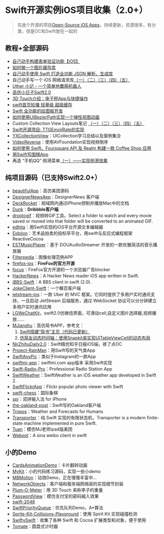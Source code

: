 # Swift开源实例iOS项目收集（2.0+）
> 先放个开源的项目[Open-Source iOS Apps][1]，持续更新，资源很多，有分类，但是OC和Swift放在一起的

## 教程+全部源码
- [自己动手构建表单验证功能【iOS】][2]
- [如何做一个图片缓存库][3]
- [自己动手使用 Swift 打造全功能 JSON 解析、生成库][4]
- 自己动手写一个 iOS 网络请求库[（一）][5][（二）][6][（三）][7][（四）][8][（五）][9]
- [Uther 小记 - 一个简单地蠢萌机器人][10]
- [高仿小日子Swift2.0][11]
- [3D Touch介绍：电子秤App与快捷操作][12]
- [swift首页轮播 轻量级 超级缓存][13]
- [Swift 全功能的绘图板开发][14]
- [如何使用UIBezierPath实现一个弹性视图动画][15]
- Custom Collection View Layouts笔记 [（一）][16][（二）][17][（三）][18][（四）][19][（五）][20]
- [Swift开源项目: TTGEmojiRate的实现][21]
- [YXCollectionView][22]：UICollection学习总结以及案例集合
- [VideoReverse][23]：使用AVFoundation实现视频倒序
- [如何使用 Swift、Foursquare API 及 Realm 构建一款 Coffee Shop 应用][24]
- [用Swift写围棋App][25]
- 再造 “手机QQ” 侧滑菜单[（一）——实现侧滑效果][26]

## 纯项目源码（已支持Swift2.0+）
- [beautifulApp][27]：高仿美团源码
- [DesignerNewsApp][28]：DesignerNews 客户端
- [DeckRocket][29]：局域网内通过iPhone控制并播放Mac中的文档
- [Dunk][30]：**Dribbble客户端**
- [droptogif][31]：视频转GIF工具。Select a folder to watch and every movie saved or moved into that folder will be converted to an animated GIF.
- [edhita][32]：用Swift实现的iOS平台开源文本编辑器
- [Eidolon][33]：艺术品拍卖的投标亭平台，用swift与反应式编程框架 ReactiveCocoa
- [ESTMusicPlayer][34]：基于 DOUAudioStreamer 开发的一款优雅简洁的音乐播放器
- [Filterpedia][35]：图像处理范例APP
- [firefox-ios][36]：**FireFox的官方开源**
- [focus][37]：FireFox官方开源的一个浏览器广告blocker
- [HackerNews][38]：A Hacker News reader iOS app written in Swift.
- [iBBS-Swift][39]：A BBS client in swift (2.0).
- [JokeClient-Swift][40]：一个糗百客户端
- [jetstream-ios][41]：一款 Uber 的 MVC 框架。它同时提供了多用户实时通讯支持，一旦启动 JetStream 后端服务，通过 WebSocket 协议可以分分钟建立多用户实时通讯应用
- [LGWeChatKit][42]，swift2.0仿微信界面，可滑动cell,自定义图片选择器,视频播放……
- [MJianshu][43]：高仿简书APP，参考文：
	1. [Swift搭建“简书”主页（代码已更新）][44]
	2. [仿简友动态时间轴：使用Snapkit来实现UITableViewCell的动态布局][45]
- [NirZhihuDaily2.0][46]：Swift精仿知乎日报iOS端，掺了点OC
- [Project-RainMan][47]：用Swift写的天气类App
- [SwiftAnyPic][48]：类似于Instagram的一款App
- [swiftmi-app][49]：swiftmi.com app版本 采用Swift实现
- [Swift-Radio-Pro][50]：Professional Radio Station App
- [SwiftWeather][51]：SwiftWeather is an iOS weather app developed in Swift 2. 
- [SwiftFlickrApp][52]：Flickr popular photo viewer with Swift 
- [swift-chess][53]：国际象棋
- [spi][54]：双拼输入法 for iPhone
- [the-oakland-post][55]：Swift写的Oakland客户端
- [Tropos][56]：Weather and Forecasts for Humans
- [Transporter][57]：纯 Swift 实现的有限状态机，Transporter is a modern finite-state machine implemented in pure Swift. 
- [Tuan][58]：模仿MJ老师ipad版美团
- [Weboot][59]：A sina weibo client in swift

## 小的Demo
- [CardsAnimationDemo][60]：卡片翻转动画
- [MyKit][61]：小的代码练习源码，实现一些小demo
- [MBMotion][62]：动效Demo，正在慢慢丰富中…
- [NetworkObjects][63]：客户端和服务端网络层的实现细节封装
- [Plum-O-Meter][64]：用 3D Touch 来称李子的重量
- [PasswordView][65]：模仿支付宝的密码输入效果
- [swift-2048][66]
- [SwiftPriorityQueue][67]：优先队列Demo，A\*算法
- [Sprite-Kit-Collisions-Playground][68]：使用 Spirit Kit 实现碰撞检测
- [SwiftySwift][69]：收集了各种 Swift 和 Cocoa 扩展类型和对象，便于使用
- [Tomate][70]：圆盘式计时器


[1]:	https://github.com/dkhamsing/open-source-ios-apps
[2]:	https://lvwenhan.com/ios/459.html
[3]:	http://blog.callmewhy.com/2015/05/25/note-about-chun/
[4]:	https://lvwenhan.com/ios/463.html
[5]:	https://lvwenhan.com/ios/454.html
[6]:	https://lvwenhan.com/ios/455.html
[7]:	https://lvwenhan.com/ios/456.html
[8]:	https://lvwenhan.com/ios/457.html
[9]:	https://lvwenhan.com/ios/464.html
[10]:	http://blog.callmewhy.com/2015/08/09/how-to-make-uther/ "Uther 小记 - 一个简单地蠢萌机器人"
[11]:	http://www.jianshu.com/p/bcc297e19a94
[12]:	http://swift.gg/2015/11/19/3d-touch-tutorial/ "3D Touch介绍：电子秤App与快捷操作"
[13]:	http://www.jianshu.com/p/d7bf5fe4d9fa "swift首页轮播 轻量级 超级缓存"
[14]:	http://www.cocoachina.com/swift/20151125/14390.html "Swift 全功能的绘图板开发"
[15]:	http://hechen.info/2015/12/02/Elastic-view-animation-using-UIBezierPath/ "如何使用UIBezierPath实现一个弹性视图动画"
[16]:	http://chengway.in/custom-collection-view-layouts/ "Custom Collection View Layouts（一）"
[17]:	http://chengway.in/custom-collection-view-layouts-er/ "Custom Collection View Layouts（二）"
[18]:	http://chengway.in/custom-collection-view-layouts-san/ "Custom Collection View Layouts（三）"
[19]:	http://chengway.in/custom-collection-view-layouts-si/ "Custom Collection View Layouts（四）"
[20]:	http://chengway.in/custom-collection-view-layouts-wu/ "Custom Collection View Layouts（五）"
[21]:	http://tutuge.me/2015/10/25/ttgemojirate-lib/ "Swift开源项目: TTGEmojiRate的实现"
[22]:	https://github.com/yixiangboy/YXCollectionView "YXCollectionView"
[23]:	https://github.com/KayWong/VideoReverse "VideoReverse"
[24]:	http://swift.gg/2015/12/29/foursquare-realm-swift/ "如何使用 Swift、Foursquare API 及 Realm 构建一款 Coffee Shop 应用"
[25]:	http://www.jianshu.com/p/22bab53524d1 "用Swift写围棋App－00序"
[26]:	https://lvwenhan.com/ios/445.html
[27]:	https://github.com/lyimin/beautifulApp "beautifulApp"
[28]:	https://github.com/MengTo/DesignerNewsApp "DesignerNewsApp"
[29]:	https://github.com/jpsim/DeckRocket "DeckRocket"
[30]:	https://github.com/naoyashiga/Dunk "Dunk"
[31]:	https://github.com/mortenjust/droptogif "droptogif"
[32]:	https://github.com/tnantoka/edhita "edhita"
[33]:	https://github.com/artsy/eidolon "Eidolon"
[34]:	https://github.com/Aufree/ESTMusicPlayer "ESTMusicPlayer"
[35]:	https://github.com/FlexMonkey/Filterpedia "Filterpedia"
[36]:	https://github.com/mozilla/firefox-ios "firefox-ios"
[37]:	https://github.com/mozilla/focus "focus"
[38]:	https://github.com/amitburst/HackerNews "HackerNews"
[39]:	https://github.com/iAugux/iBBS-Swift "iBBS-Swift"
[40]:	https://github.com/YANGReal/JokeClient-Swift "JokeClient-Swift"
[41]:	https://github.com/uber/jetstream-ios "jetstream-ios"
[42]:	https://github.com/jamy0801/LGWeChatKit
[43]:	https://github.com/Wl201314/MJianshu "MJianshu"
[44]:	http://www.jianshu.com/p/8035e49ff3a2 "Swift搭建“简书”主页（代码已更新）"
[45]:	http://www.jianshu.com/p/3429ac5a4e4d "仿简友动态时间轴：使用Snapkit来实现UITableViewCell的动态布局"
[46]:	https://github.com/zpz1237/NirZhihuDaily2.0 "NirZhihuDaily2.0"
[47]:	https://github.com/Mav3r1ck/Project-RainMan "Project-RainMan"
[48]:	https://github.com/kwkhaw/SwiftAnyPic "SwiftAnyPic"
[49]:	https://github.com/feiin/swiftmi-app "swiftmi-app"
[50]:	https://github.com/swiftcodex/Swift-Radio-Pro "Swift-Radio-Pro"
[51]:	https://github.com/JakeLin/SwiftWeather "SwiftWeather"
[52]:	https://github.com/synboo/SwiftFlickrApp "SwiftFlickrApp"
[53]:	https://github.com/JackBCousineau/swift-chess "swift-chess"
[54]:	https://github.com/guoc/spi "spi"
[55]:	https://github.com/aclissold/The-Oakland-Post "the-oakland-post"
[56]:	https://github.com/thoughtbot/Tropos "Tropos"
[57]:	https://github.com/DenHeadless/Transporter "Transporter"
[58]:	https://github.com/aiqiuqiu/Tuan "Tuan"
[59]:	https://github.com/iAugux/Weboot "Weboot"
[60]:	https://github.com/adow/CardsAnimationDemo "CardsAnimationDemo"
[61]:	https://github.com/aquarchitect/MyKit "MyKit"
[62]:	https://github.com/mmoaay/MBMotion "MBMotion"
[63]:	https://github.com/colemancda/NetworkObjects "NetworkObjects"
[64]:	https://github.com/FlexMonkey/Plum-O-Meter "Plum-O-Meter"
[65]:	https://github.com/findM/PasswordView "PasswordView"
[66]:	https://github.com/austinzheng/swift-2048 "swift-2048"
[67]:	https://github.com/davecom/SwiftPriorityQueue "SwiftPriorityQueue"
[68]:	https://github.com/jaredmpayne/Sprite-Kit-Collisions-Playground "Sprite-Kit-Collisions-Playground"
[69]:	https://github.com/adeca/SwiftySwift "SwiftySwift"
[70]:	https://github.com/dasdom/Tomate "Tomate"